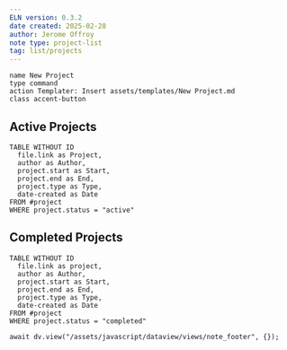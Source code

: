 ```yaml
---
ELN version: 0.3.2
date created: 2025-02-28
author: Jerome Offroy
note type: project-list
tag: list/projects
---
```


```button
name New Project
type command
action Templater: Insert assets/templates/New Project.md
class accent-button
```

## Active Projects

```dataview
TABLE WITHOUT ID
  file.link as Project, 
  author as Author, 
  project.start as Start,
  project.end as End,
  project.type as Type, 
  date-created as Date
FROM #project 
WHERE project.status = "active"
```

## Completed Projects

```dataview
TABLE WITHOUT ID
  file.link as project, 
  author as Author, 
  project.start as Start,
  project.end as End,
  project.type as Type, 
  date-created as Date
FROM #project 
WHERE project.status = "completed"
```

```dataviewjs
await dv.view("/assets/javascript/dataview/views/note_footer", {});
```

